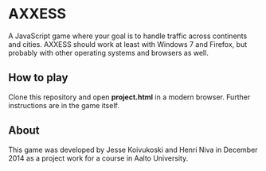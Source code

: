 # AXXESS

A JavaScript game where your goal is to handle traffic across continents and cities. AXXESS should work at least with Windows 7 and Firefox, but probably with other operating systems and browsers as well.

## How to play

Clone this repository and open __project.html__ in a modern browser. Further instructions are in the game itself.

## About

This game was developed by Jesse Koivukoski and Henri Niva in December 2014 as a project work for a course in Aalto University.